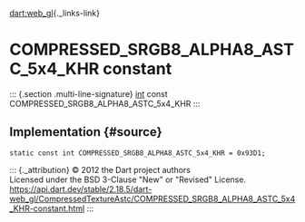 [dart:web\_gl](../../dart-web_gl/dart-web_gl-library){._links-link}

COMPRESSED\_SRGB8\_ALPHA8\_ASTC\_5x4\_KHR constant
==================================================

::: {.section .multi-line-signature}
[int](../../dart-core/int-class) const
COMPRESSED\_SRGB8\_ALPHA8\_ASTC\_5x4\_KHR
:::

Implementation {#source}
--------------

``` {.language-dart data-language="dart"}
static const int COMPRESSED_SRGB8_ALPHA8_ASTC_5x4_KHR = 0x93D1;
```

::: {._attribution}
© 2012 the Dart project authors\
Licensed under the BSD 3-Clause \"New\" or \"Revised\" License.\
<https://api.dart.dev/stable/2.18.5/dart-web_gl/CompressedTextureAstc/COMPRESSED_SRGB8_ALPHA8_ASTC_5x4_KHR-constant.html>
:::

